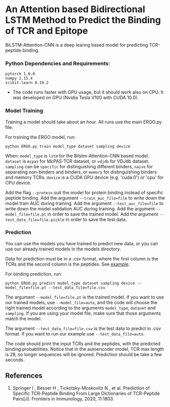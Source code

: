 # An Attention based Bidirectional LSTM Method to Predict the Binding of TCR and Epitope
BiLSTM-Attention-CNN is a deep learing based model for predicting TCR-peptide binding.
### Python Dependencies and Requirements:
```text
pytorch 1.0.0
numpy 1.15.4
scikit-learn 0.19.2
```
- The code runs faster with GPU usage, but it should work also on CPU. It was developed on GPU
(Nvidia Tesla V100 with CUDA 10.0).

### Model Training
Training a model should take about an hour.
All runs use the main ERGO.py file.

For training the ERGO model, run:
```commandline
python ERGO.py train model_type dataset sampling device 
```
When: `model_type` is `lstm` for the Bilstm-Attention-CNN based model.
`dataset` is `mcpas` for McPAS-TCR dataset, or `vdjdb` for VDJdb dataset.
`sampling` can be `specific` for distinguishing different binders, `naive` for separating non-binders and binders,
or `memory` for distinguishing binders and memory TCRs.
`device` is a CUDA GPU device (e.g. 'cuda:0') or 'cpu' for CPU device.

Add the flag `--protein` suit the model for protein binding instead of specific peptide binding.
Add the argument `--train_auc_file=file` to write down the model train AUC during training.
Add the argument `--test_auc_file=file` to write down the model validation AUC during training.
Add the argument `--model_file=file.pt` in order to save the trained model.
Add the argument `--test_data_file=file.pickle` in order to save the test data.

### Prediction
You can use the models you have trained to predict new data,
or you can use our already trained models in the models directory.

Data for prediction must be in a .csv format,
where the first column is the TCRs and the second column is the peptides.
See [example](pairs_example.csv).

For binding prediction, run:
```commandline
python ERGO.py predict model_type dataset sampling device --model_file=file.pt --test_data_file=file.csv
```
The argument `--model_file=file.pt` is the trained model.
If you want to use our trained models, use `--model_file=auto`, and the code will choose the right trained
model according to the arguments `model_type`, `dataset` and `sampling`.
If you are using your model file, make sure that those arguments match the model.

The argument `--test_data_file=file.csv` is the test data to predict in .csv format.
If you want to run our example use `--test_data_file=auto`.

The code should print the input TCRs and the peptides, with the predicted binding probabilities.
Notice that in the autoencoder model, TCR max length is 28, so longer sequences will be ignored.
Prediction should be take a few seconds.

## References
1. Springer I , Besser H , Tickotsky-Moskovitz N , et al. Prediction of Specific TCR-Peptide Binding From Large Dictionaries of TCR-Peptide Pairs[J]. Frontiers in Immunology, 2020, 11:1803.
